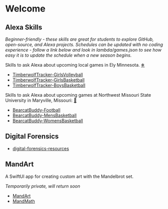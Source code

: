 # Welcome

## Alexa Skills

_Beginner-friendly - 
these skills are great for students to explore GitHub, open-source, and Alexa projects. 
Schedules can be updated with no coding experience - 
follow a link below and look in lambda/games.json to see how easy it is to update the schedule when a new season begins._ 

Skills to ask Alexa about upcoming local games in Ely Minnesota. [❄](https://www.wunderground.com/forecast/us/mn/ely)

- [TimberwolfTracker-GirlsVolleyball](https://github.com/denisecase/TimberwolfTracker-GirlsVolleyball)
- [TimberwolfTracker-GirlsBasketball](https://github.com/denisecase/TimberwolfTracker-GirlsBasketball)
- [TimberwolfTracker-BoysBasketball](https://github.com/denisecase/TimberwolfTracker-BoysBasketball)

Skills to ask Alexa about upcoming games at Northwest Missouri State University in Maryville, Missouri: [🐾](https://nwmissouri.edu/)

- [BearcatBuddy-Football](https://github.com/denisecase/BearcatBuddy-Football)
- [BearcatBuddy-MensBasketball](https://github.com/denisecase/BearcatBuddy-MensBasketball)
- [BearcatBuddy-WomensBasketball](https://github.com/denisecase/BearcatBuddy-WomensBasketball)


## Digital Forensics

- [digital-forensics-resources](https://github.com/denisecase/digital-forensics-resources)


## MandArt

A SwiftUI app for creating custom art with the Mandelbrot set.

_Temporarily private, will return soon_

- [MandArt](https://github.com/denisecase/MandArt) 
- [MandMath](https://github.com/denisecase/MandArt)

